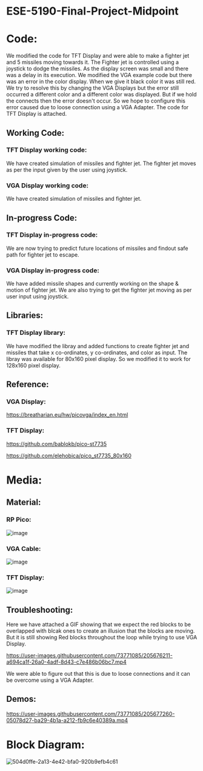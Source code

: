 # ESE-5190-Final-Project-Midpoint

# Code:

We modified the code for TFT Display and were able to make a fighter jet and 5 missiles moving towards it. The Fighter jet is controlled using a joystick to dodge the missiles. As the display screen was small and there was a delay in its execution. We modified the VGA example code but there was an error in the color display. When we give it black color it was still red. We try to resolve this by changing the VGA Displays but the error still occurred a different color and a different color was displayed. But if we hold the connects then the error doesn't occur. So we hope to configure this error caused due to loose connection using a VGA Adapter. The code for TFT Display is attached.

## Working Code:

### TFT Display working code:

We have created simulation of missiles and fighter jet. The fighter jet moves as per the input given by the user using joystick.

### VGA Display working code:

We have created simulation of missiles and fighter jet. 

## In-progress Code:

### TFT Display in-progress code:

We are now trying to predict future locations of missiles and findout safe path for fighter jet to escape.

### VGA Display in-progress  code:

We have added missile shapes and currently working on the shape & motion of fighter jet. We are also trying to get the fighter jet moving as per user input using joystick.

## Libraries:

### TFT Display library:

We have modified the libray and added functions to create fighter jet and missiles that take x co-ordinates, y co-ordinates, and color as input. The libray was available for 80x160 pixel display. So we modified it to work for 128x160 pixel display.

## Reference:

### VGA Display:

https://breatharian.eu/hw/picovga/index_en.html

### TFT Display:

https://github.com/bablokb/pico-st7735

https://github.com/elehobica/pico_st7735_80x160


# Media:

## Material:

### RP Pico:

![image](https://user-images.githubusercontent.com/73771085/205670599-ca4d459c-68bf-47e6-99b1-4c5b87ec2c2f.png)

### VGA Cable:

![image](https://user-images.githubusercontent.com/73771085/205670752-6ea57d60-5ac0-452e-ad2d-722c7acc3e40.png)

### TFT Display:

![image](https://user-images.githubusercontent.com/73771085/205670947-48d818ee-7c5a-469f-a02d-dc45f3a6d882.png)

## Troubleshooting:

Here we have attached a GIF showing that we expect the red blocks to be overlapped with blcak ones to create an illusion that the blocks are moving. But it is still showing Red blocks throughout the loop while trying to use VGA Display.

https://user-images.githubusercontent.com/73771085/205676211-a694ca1f-26a0-4adf-8d43-c7e486b06bc7.mp4

We were able to figure out that this is due to loose connections and it can be overcome using a VGA Adapter.

## Demos:

https://user-images.githubusercontent.com/73771085/205677260-05078d27-ba29-4b1a-a212-fb9c6e40389a.mp4

# Block Diagram:

![504d0ffe-2a13-4e42-bfa0-920b9efb4c61](https://user-images.githubusercontent.com/73771085/205677624-b4800647-1903-4544-be2e-738b69b67c88.jpg)



